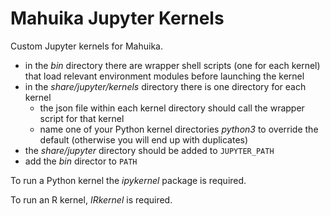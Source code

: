 # Mahuika Jupyter Kernels

Custom Jupyter kernels for Mahuika.

* in the *bin* directory there are wrapper shell scripts (one for each kernel)
  that load relevant environment modules before launching the kernel
* in the *share/jupyter/kernels* directory there is one directory for each kernel
  - the json file within each kernel directory should call the wrapper script for
    that kernel
  - name one of your Python kernel directories *python3* to override the default
    (otherwise you will end up with duplicates)
* the *share/jupyter* directory should be added to `JUPYTER_PATH`
* add the *bin* director to `PATH`

To run a Python kernel the *ipykernel* package is required.

To run an R kernel, *IRkernel* is required.
